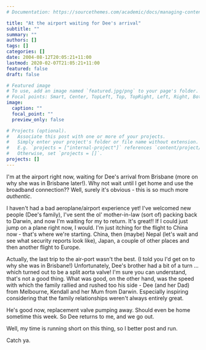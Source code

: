 ```yaml
---
# Documentation: https://sourcethemes.com/academic/docs/managing-content/

title: "At the airport waiting for Dee's arrival"
subtitle: ""
summary: ""
authors: []
tags: []
categories: []
date: 2004-08-12T20:05:21+11:00
lastmod: 2020-02-07T21:05:21+11:00
featured: false
draft: false

# Featured image
# To use, add an image named `featured.jpg/png` to your page's folder.
# Focal points: Smart, Center, TopLeft, Top, TopRight, Left, Right, BottomLeft, Bottom, BottomRight.
image:
  caption: ""
  focal_point: ""
  preview_only: false

# Projects (optional).
#   Associate this post with one or more of your projects.
#   Simply enter your project's folder or file name without extension.
#   E.g. `projects = ["internal-project"]` references `content/project/deep-learning/index.md`.
#   Otherwise, set `projects = []`.
projects: []
---
```

I'm at the airport right now, waiting for Dee's arrival from Brisbane (more on why she was in Brisbane later!). Why not wait until I get home and use the broadband connection?? Well, surely it's obvious - this is so much more *authentic*.

I haven't had a bad aeroplane/airport experience yet! I've welcomed new people (Dee's family), I've sent the ol' mother-in-law (sort of) packing back to Darwin, and now I'm waiting for my to return. It's great!! If I could just jump on a plane right now, I would. I'm just itching for the flight to China now - that's where we're starting. China, then (maybe) Nepal (let's wait and see what security reports look like), Japan, a couple of other places and then another flight to Europe.

Actually, the last trip to the air-port wasn't the best. (I told you I'd get on to why she was in Brisbane!) Unfortunately, Dee's brother had a bit of a turn ... which turned out to be a split aorta valve! I'm sure you can understand, that's not a good thing. What was good, on the other hand, was the speed with which the family rallied and rushed too his side - Dee (and her Dad) from Melbourne, Kendall and her Mum from Darwin. Especially inspiring considering that the family relationships weren't always entirely great.

He's good now, replacement valve pumping away. Should even be home sometime this week. So Dee returns to me, and we go out.

Well, my time is running short on this thing, so I better post and run.

Catch ya.
